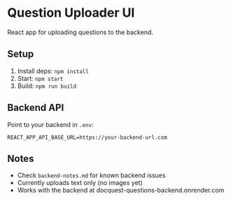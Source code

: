 # Question Uploader UI

React app for uploading questions to the backend.

## Setup

1. Install deps: `npm install`
2. Start: `npm start`
3. Build: `npm run build`

## Backend API

Point to your backend in `.env`:
```
REACT_APP_API_BASE_URL=https://your-backend-url.com
```

## Notes

- Check `backend-notes.md` for known backend issues
- Currently uploads text only (no images yet)
- Works with the backend at docquest-questions-backend.onrender.com
